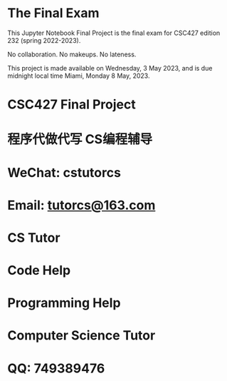 
# The Final Exam

This Jupyter Notebook Final Project is the final exam for CSC427 edition 232 (spring 2022-2023). 

No collaboration. No makeups. No lateness.

This project is made available on Wednesday, 3 May 2023, and is due midnight local time Miami, Monday 8 May, 2023.

# CSC427 Final Project

# 程序代做代写 CS编程辅导

# WeChat: cstutorcs

# Email: tutorcs@163.com

# CS Tutor

# Code Help

# Programming Help

# Computer Science Tutor

# QQ: 749389476
